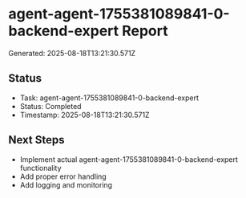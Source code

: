 # agent-agent-1755381089841-0-backend-expert Report

Generated: 2025-08-18T13:21:30.571Z

## Status
- Task: agent-agent-1755381089841-0-backend-expert
- Status: Completed
- Timestamp: 2025-08-18T13:21:30.571Z

## Next Steps
- Implement actual agent-agent-1755381089841-0-backend-expert functionality
- Add proper error handling
- Add logging and monitoring
